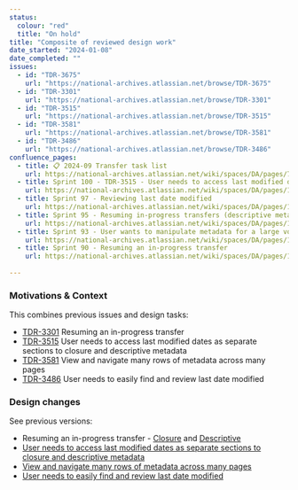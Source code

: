 ```yaml
---
status:
  colour: "red"
  title: "On hold"
title: "Composite of reviewed design work"
date_started: "2024-01-08"
date_completed: ""
issues:
  - id: "TDR-3675"
    url: "https://national-archives.atlassian.net/browse/TDR-3675"
  - id: "TDR-3301"
    url: "https://national-archives.atlassian.net/browse/TDR-3301"
  - id: "TDR-3515"
    url: "https://national-archives.atlassian.net/browse/TDR-3515"
  - id: "TDR-3581"
    url: "https://national-archives.atlassian.net/browse/TDR-3581"
  - id: "TDR-3486"
    url: "https://national-archives.atlassian.net/browse/TDR-3486"
confluence_pages:
  - title: 📋 2024-09 Transfer task list
    url: https://national-archives.atlassian.net/wiki/spaces/DA/pages/790560796/2024-09+Transfer+task+list
  - title: Sprint 100 - TDR-3515 - User needs to access last modified dates as separate sections to closure and descriptive metadata
    url: https://national-archives.atlassian.net/wiki/spaces/DA/pages/199524371/Sprint+100+-+TDR-3515+-+User+needs+to+access+Closure+Descriptive+and+Dates+metadata+as+separate+section
  - title: Sprint 97 - Reviewing last date modified
    url: https://national-archives.atlassian.net/wiki/spaces/DA/pages/168099926/Sprint+97+-+Reviewing+last+date+modified
  - title: Sprint 95 - Resuming in-progress transfers (descriptive metadata)
    url: https://national-archives.atlassian.net/wiki/spaces/DA/pages/169443337/Sprint+95+-+Resuming+in-progress+transfers+descriptive+metadata
  - title: Sprint 93 - User wants to manipulate metadata for a large volume of files
    url: https://national-archives.atlassian.net/wiki/spaces/DA/pages/136675329
  - title: Sprint 90 - Resuming an in-progress transfer
    url: https://national-archives.atlassian.net/wiki/spaces/DA/pages/102465542/Sprint+90+-+Resuming+an+in-progress+transfer
    
---
```


### Motivations & Context
This combines previous issues and design tasks:
- [TDR-3301](https://national-archives.atlassian.net/browse/TDR-3301) Resuming an in-progress transfer
- [TDR-3515](https://national-archives.atlassian.net/browse/TDR-3515TDR-3515) User needs to access last modified dates as separate sections to closure and descriptive metadata
- [TDR-3581](https://national-archives.atlassian.net/browse/TDR-3581) View and navigate many rows of metadata across many pages
- [TDR-3486](https://national-archives.atlassian.net/browse/TDR-3486) User needs to easily find and review last date modified

### Design changes

See previous versions:  
- Resuming an in-progress transfer - [Closure](/prototype-version/2) and [Descriptive](/prototype-version/3) 
- [User needs to access last modified dates as separate sections to closure and descriptive metadata ](/prototype-version/5)  
- [View and navigate many rows of metadata across many pages](/prototype-version/4)  
- [User needs to easily find and review last date modified](/prototype-version/6)  
